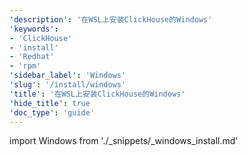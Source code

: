```yaml
---
'description': '在WSL上安装ClickHouse的Windows'
'keywords':
- 'ClickHouse'
- 'install'
- 'Redhat'
- 'rpm'
'sidebar_label': 'Windows'
'slug': '/install/windows'
'title': '在WSL上安装ClickHouse的Windows'
'hide_title': true
'doc_type': 'guide'
---
```


import Windows from './_snippets/_windows_install.md'

<Windows/>
